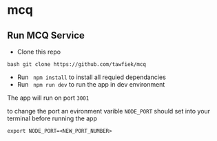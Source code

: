 # mcq
## Run MCQ Service 

* Clone this repo 

``` bash git clone https://github.com/tawfiek/mcq ```
 
* Run ```  npm install ``` to install all requied dependancies
* Run  ```  npm run dev ``` to run the app in dev environment 

The app will run on port `3001`

to change the port an evironment varible `NODE_PORT` should set into your terminal before running the app 

``` export NODE_PORT=<NEW_PORT_NUMBER> ``` 

